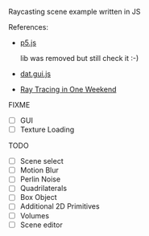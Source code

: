Raycasting scene example written in JS

References:

-  [p5.js](https://p5js.org/)

   lib was removed but still check it :-)

-  [dat.gui.js](https://github.com/dataarts/dat.gui/tree/master)
-  [Ray Tracing in One Weekend](https://raytracing.github.io/)

FIXME

-  [ ] GUI
-  [ ] Texture Loading

TODO

-  [ ] Scene select
-  [ ] Motion Blur
-  [ ] Perlin Noise
-  [ ] Quadrilaterals
-  [ ] Box Object
-  [ ] Additional 2D Primitives
-  [ ] Volumes
-  [ ] Scene editor
